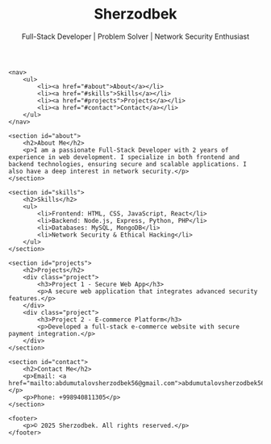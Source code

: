 <!DOCTYPE html>
<html lang="en">
<head>
    <meta charset="UTF-8">
    <meta name="viewport" content="width=device-width, initial-scale=1.0">
    <title>Sherzodbek's Portfolio</title>
    <link rel="stylesheet" href="styles.css">
</head>
<body>
    <header>
        <h1>Sherzodbek</h1>
        <p>Full-Stack Developer | Problem Solver | Network Security Enthusiast</p>
    </header>

    <nav>
        <ul>
            <li><a href="#about">About</a></li>
            <li><a href="#skills">Skills</a></li>
            <li><a href="#projects">Projects</a></li>
            <li><a href="#contact">Contact</a></li>
        </ul>
    </nav>

    <section id="about">
        <h2>About Me</h2>
        <p>I am a passionate Full-Stack Developer with 2 years of experience in web development. I specialize in both frontend and backend technologies, ensuring secure and scalable applications. I also have a deep interest in network security.</p>
    </section>

    <section id="skills">
        <h2>Skills</h2>
        <ul>
            <li>Frontend: HTML, CSS, JavaScript, React</li>
            <li>Backend: Node.js, Express, Python, PHP</li>
            <li>Databases: MySQL, MongoDB</li>
            <li>Network Security & Ethical Hacking</li>
        </ul>
    </section>

    <section id="projects">
        <h2>Projects</h2>
        <div class="project">
            <h3>Project 1 - Secure Web App</h3>
            <p>A secure web application that integrates advanced security features.</p>
        </div>
        <div class="project">
            <h3>Project 2 - E-commerce Platform</h3>
            <p>Developed a full-stack e-commerce website with secure payment integration.</p>
        </div>
    </section>

    <section id="contact">
        <h2>Contact Me</h2>
        <p>Email: <a href="mailto:abdumutalovsherzodbek56@gmail.com">abdumutalovsherzodbek56@gmail.com</a></p>
        <p>Phone: +998940811305</p>
    </section>

    <footer>
        <p>© 2025 Sherzodbek. All rights reserved.</p>
    </footer>
</body>
</html>
